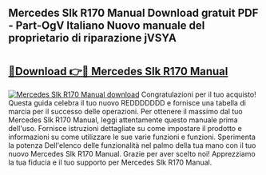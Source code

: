 ## Mercedes Slk R170 Manual Download gratuit PDF - Part-OgV Italiano Nuovo manuale del proprietario di riparazione jVSYA

# <h2><a href="http://dfdi9gi.blite.top/?on=Mercedes+Slk+R170+Manual">🔗Download 👉🔴 Mercedes Slk R170 Manual</a></h2>

[![Mercedes Slk R170 Manual download](https://i.imgur.com/lujVjoI.png)](http://dfdi9gi.blite.top/?on=Mercedes+Slk+R170+Manual)
Congratulazioni per il tuo acquisto! Questa guida celebra il tuo nuovo REDDDDDDD e fornisce una tabella di marcia per il successo delle operazioni. Per ottenere il massimo dal tuo Mercedes Slk R170 Manual, leggi attentamente questo manuale prima dell'uso. Fornisce istruzioni dettagliate su come impostare il prodotto e informazioni su come utilizzare le sue varie funzioni e funzioni. Sperimenta la potenza Dell'elenco delle funzionalità nel palmo della tua mano con il tuo nuovo Mercedes Slk R170 Manual. Grazie per aver scelto noi! Apprezziamo la tua fiducia e il tuo supporto per Mercedes Slk R170 Manual.
